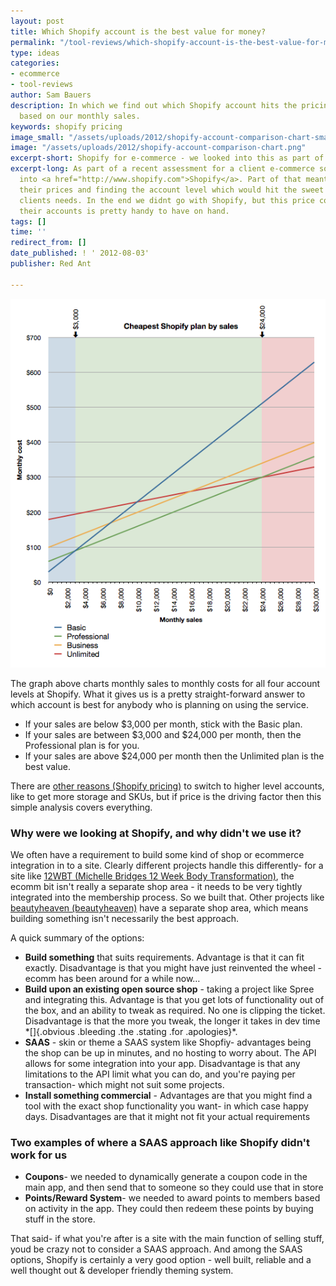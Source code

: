 ```yaml
---
layout: post
title: Which Shopify account is the best value for money?
permalink: "/tool-reviews/which-shopify-account-is-the-best-value-for-money-it-depends-of-course/"
type: ideas
categories:
- ecommerce
- tool-reviews
author: Sam Bauers
description: In which we find out which Shopify account hits the pricing sweet spot
  based on our monthly sales.
keywords: shopify pricing
image_small: "/assets/uploads/2012/shopify-account-comparison-chart-small.png"
image: "/assets/uploads/2012/shopify-account-comparison-chart.png"
excerpt-short: Shopify for e-commerce - we looked into this as part of a recent assesment.
excerpt-long: As part of a recent assessment for a client e-commerce solution we looked
  into <a href="http://www.shopify.com">Shopify</a>. Part of that meant checking out
  their prices and finding the account level which would hit the sweet spot for the
  clients needs. In the end we didnt go with Shopify, but this price comparison of
  their accounts is pretty handy to have on hand.
tags: []
time: ''
redirect_from: []
date_published: ! ' 2012-08-03'
publisher: Red Ant

---
```

[![](/assets/uploads/2012/shopify-account-comparison-chart.png)](/assets/uploads/2012/shopify-account-comparison-chart.png)

The graph above charts monthly sales to monthly costs for all four account levels at Shopify. What it gives us is a pretty straight-forward answer to which account is best for anybody who is planning on using the service.

- If your sales are below $3,000 per month, stick with the Basic plan.
- If your sales are between $3,000 and $24,000 per month, then the Professional plan is for you.
- If your sales are above $24,000 per month then the Unlimited plan is the best value.

There are [other reasons (Shopify pricing)](http://www.shopify.com/pricing) to switch to higher level accounts, like to get more storage and SKUs, but if price is the driving factor then this simple analysis covers everything.

### Why were we looking at Shopify, and why didn't we use it?

We often have a requirement to build some kind of shop or ecommerce integration in to a site. Clearly different projects handle this differently- for a site like [12WBT (Michelle Bridges 12 Week Body Transformation)](/portfolio/12wbt/), the ecomm bit isn't really a separate shop area - it needs to be very tightly integrated into the membership process. So we built that. Other projects like [beautyheaven (beautyheaven)](/portfolio/beautyheaven/) have a separate shop area, which means building something isn't necessarily the best approach.

A quick summary of the options:

- **Build something** that suits requirements. Advantage is that it can fit exactly. Disadvantage is that you might have just reinvented the wheel - ecomm has been around for a while now…
- **Build upon an existing open source shop** - taking a project like Spree and integrating this. Advantage is that you get lots of functionality out of the box, and an ability to tweak as required. No one is clipping the ticket. Disadvantage is that the more you tweak, the longer it takes in dev time \*[]{.obvious .bleeding .the .stating .for .apologies}\*.
- **SAAS** - skin or theme a SAAS system like Shopfiy- advantages being the shop can be up in minutes, and no hosting to worry about. The API allows for some integration into your app. Disadvantage is that any limitations to the API limit what you can do, and you're paying per transaction- which might not suit some projects.
- **Install something commercial** - Advantages are that you might find a tool with the exact shop functionality you want- in which case happy days. Disadvantages are that it might not fit your actual requirements

### Two examples of where a SAAS approach like Shopify didn't work for us

- **Coupons**- we needed to dynamically generate a coupon code in the main app, and then send that to someone so they could use that in store
- **Points/Reward System**- we needed to award points to members based on activity in the app. They could then redeem these points by buying stuff in the store.

That said- if what you're after is a site with the main function of selling stuff, youd be crazy not to consider a SAAS approach. And among the SAAS options, Shopify is certainly a very good option - well built, reliable and a well thought out & developer friendly theming system.